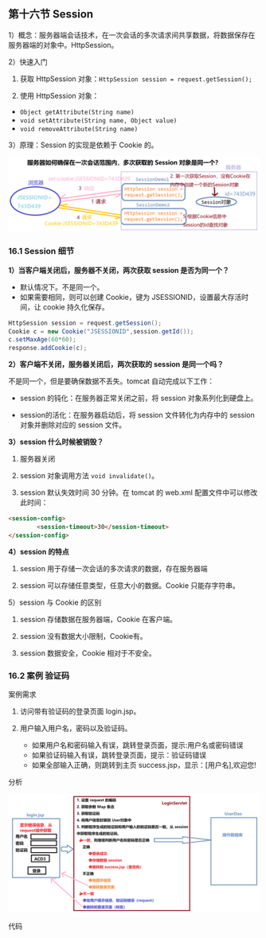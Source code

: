 ## 第十六节 Session


1）概念：服务器端会话技术，在一次会话的多次请求间共享数据，将数据保存在服务器端的对象中。HttpSession。

2）快速入门

1. 获取 HttpSession 对象：`HttpSession session = request.getSession();`

2. 使用 HttpSession 对象：
  * `Object getAttribute(String name)`
  * `void setAttribute(String name, Object value)`
  * `void removeAttribute(String name)`  
	
3）原理：Session 的实现是依赖于 Cookie 的。

<img src="./img6/80-Session-principle.png" width=700>

### 16.1 Session 细节

**1）当客户端关闭后，服务器不关闭，两次获取 session 是否为同一个？**
​
* 默认情况下。不是同一个。
​
* 如果需要相同，则可以创建 Cookie，键为 JSESSIONID，设置最大存活时间，让 cookie 持久化保存。

```java
HttpSession session = request.getSession();
Cookie c = new Cookie("JSESSIONID",session.getId());
c.setMaxAge(60*60);
response.addCookie(c);
```

**2）客户端不关闭，服务器关闭后，两次获取的 session 是同一个吗？**

不是同一个，但是要确保数据不丢失。tomcat 自动完成以下工作：

* session 的钝化：在服务器正常关闭之前，将 session 对象系列化到硬盘上。

* session的活化：在服务器启动后，将 session 文件转化为内存中的 session 对象并删除对应的 session 文件。

**3）session 什么时候被销毁？**

1. 服务器关闭

2. session 对象调用方法 `void invalidate()`。

3. session 默认失效时间 30 分钟。在 tomcat 的 web.xml 配置文件中可以修改此时间：

```html
<session-config>
        <session-timeout>30</session-timeout>
</session-config>
```

**4）session 的特点**

1. session 用于存储一次会话的多次请求的数据，存在服务器端

2. session 可以存储任意类型，任意大小的数据。Cookie 只能存字符串。


5）session 与 Cookie 的区别

1. session 存储数据在服务器端，Cookie 在客户端。

2. session 没有数据大小限制，Cookie有。

3. session 数据安全，Cookie 相对于不安全。


### 16.2 案例 验证码

案例需求

1. 访问带有验证码的登录页面 login.jsp。

2. 用户输入用户名，密码以及验证码。
   * 如果用户名和密码输入有误，跳转登录页面，提示:用户名或密码错误
   * 如果验证码输入有误，跳转登录页面，提示：验证码错误
   * 如果全部输入正确，则跳转到主页 success.jsp，显示：[用户名],欢迎您!

分析

<img src="./img6/81-versity-code.png" width=600>

代码







